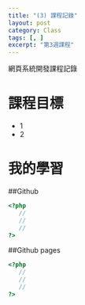 ```yaml
---
title: "(3) 課程記錄"
layout: post
category: Class
tags: [, ]
excerpt: "第3週課程"
---
```

網頁系統開發課程記錄


# 課程目標
- 1
- 2

# 我的學習

##Github



```php
<?php
   //
   //
   //
?>
```
##Github pages

```php
<?php
   //
   //
   //
?>
```


[1]: https://github.com/        "GitHub"
[2]: https://pages.github.com/  "GitHub Pages"
[3]: https://jekyllrb.com/      "Jekyll"
[4]: http://markdown.tw         "Markdown文件"
[5]: http://dillinger.io/       "Dillinger"








